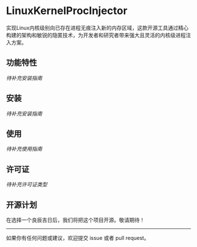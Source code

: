# LinuxKernelProcInjector

实现Linux内核级别向已存在进程无痕注入新的内存区域，这款开源工具通过精心构建的架构和敏锐的隐匿技术，为开发者和研究者带来强大且灵活的内核级进程注入方案。

## 功能特性

*待补充安装指南*

## 安装

*待补充安装指南*

## 使用

*待补充使用指南*

## 许可证

*待补充许可证类型*

## 开源计划

在选择一个良辰吉日后，我们将把这个项目开源。敬请期待！

---

如果你有任何问题或建议，欢迎提交 issue 或者 pull request。

